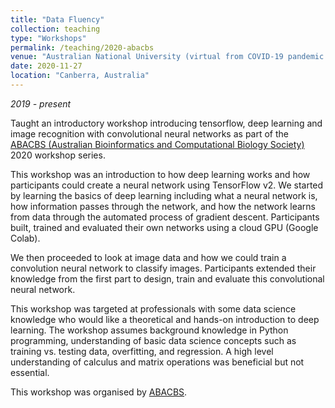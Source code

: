 ```yaml
---
title: "Data Fluency"
collection: teaching
type: "Workshops"
permalink: /teaching/2020-abacbs
venue: "Australian National University (virtual from COVID-19 pandemic of 2019)"
date: 2020-11-27
location: "Canberra, Australia"
---
```


*2019 - present*

Taught an introductory workshop introducing tensorflow, deep learning and image recognition with convolutional neural networks as part of the [ABACBS (Australian Bioinformatics and Computational Biology Society)](https://www.abacbs.org/) 2020 workshop series.

This workshop was an introduction to how deep learning works and how participants could create a neural network using TensorFlow v2. We started by learning the basics of deep learning including what a neural network is, how information passes through the network, and how the network learns from data through the automated process of gradient descent. Participants built, trained and evaluated their own networks using a cloud GPU (Google Colab).

We then proceeded to look at image data and how we could train a convolution neural network to classify images. Participants extended their knowledge from the first part to design, train and evaluate this convolutional neural network.

This workshop was targeted at professionals with some data science knowledge who would like a theoretical and hands-on introduction to deep learning. The workshop assumes background knowledge in Python programming, understanding of basic data science concepts such as training vs. testing data, overfitting, and regression. A high level understanding of calculus and matrix operations was beneficial but not essential.

This workshop was organised by [ABACBS](https://www.abacbs.org/workshops).
